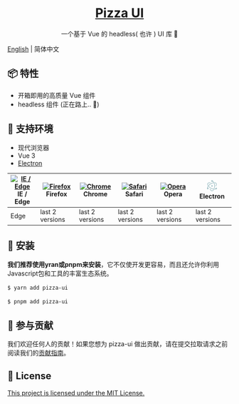 <h1 align="center">
  <a href="https://github.com/sword-x-shield/pizza-ui" target="_blank">Pizza UI</a>
</h1>

<div align="center">

一个基于 Vue 的 headless( 也许 ) UI 库 🍕 

</div>

[English](./README.md) | 简体中文

## 📦 特性

- 开箱即用的高质量 Vue 组件
- headless 组件 (正在路上.. 👀)


## 🔧 支持环境

- 现代浏览器
- Vue 3
- [Electron](https://electronjs.org/)

| [<img src="https://raw.githubusercontent.com/alrra/browser-logos/master/src/edge/edge_48x48.png" alt="IE / Edge" width="24px" height="24px" />](http://godban.github.io/browsers-support-badges/)</br>IE / Edge | [<img src="https://raw.githubusercontent.com/alrra/browser-logos/master/src/firefox/firefox_48x48.png" alt="Firefox" width="24px" height="24px" />](http://godban.github.io/browsers-support-badges/)</br>Firefox | [<img src="https://raw.githubusercontent.com/alrra/browser-logos/master/src/chrome/chrome_48x48.png" alt="Chrome" width="24px" height="24px" />](http://godban.github.io/browsers-support-badges/)</br>Chrome | [<img src="https://raw.githubusercontent.com/alrra/browser-logos/master/src/safari/safari_48x48.png" alt="Safari" width="24px" height="24px" />](http://godban.github.io/browsers-support-badges/)</br>Safari | [<img src="https://raw.githubusercontent.com/alrra/browser-logos/master/src/opera/opera_48x48.png" alt="Opera" width="24px" height="24px" />](http://godban.github.io/browsers-support-badges/)</br>Opera | [<img src="https://raw.githubusercontent.com/alrra/browser-logos/master/src/electron/electron_48x48.png" alt="Electron" width="24px" height="24px" />](http://godban.github.io/browsers-support-badges/)</br>Electron |
| --- | --- | --- | --- | --- | --- |
| Edge | last 2 versions | last 2 versions | last 2 versions | last 2 versions | last 2 versions |

## 🚀 安装

**我们推荐使用yran或pnpm来安装**，它不仅使开发更容易，而且还允许你利用Javascript包和工具的丰富生态系统。

```bash
$ yarn add pizza-ui
```

```bash
$ pnpm add pizza-ui
```


## 🤝 参与贡献
我们欢迎任何人的贡献！如果您想为 pizza-ui 做出贡献，请在提交拉取请求之前阅读我们的[贡献指南](./CONTRIBUTING.md)。


## 📄 License
[This project is licensed under the MIT License.](./LICENSE)
